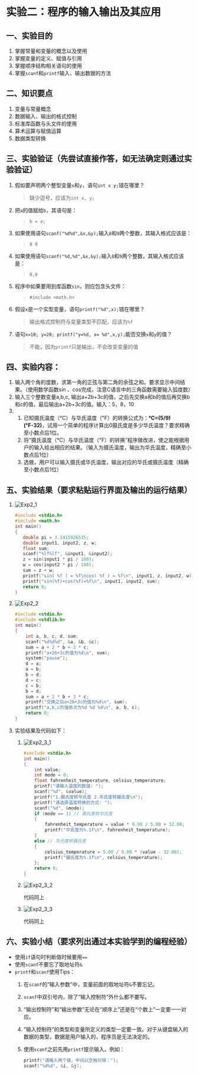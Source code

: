 # 实验二：程序的输入输出及其应用

## 一、实验目的

1. 掌握常量和变量的概念以及使用
2. 掌握变量的定义、赋值与引用
3. 掌握顺序结构相关语句的使用
4. 掌握`scanf`和`printf`输入、输出数据的方法

## 二、知识要点

1. 变量与常量概念
2. 数据输入、输出的格式控制
3. 标准库函数与头文件的使用
4. 算术运算与赋值运算
5. 数据类型转换

## 三、实验验证（先尝试直接作答，如无法确定则通过实验验证）

1. 假如要声明两个整型变量`x`和`y`，语句`int x y;`错在哪里？
   > 缺少逗号，应该为`int x, y;`
2. 把`a`的值赋给`b`，其语句是：
   > `b = a;`
3. 如果使用语句`scanf("%d%d",&x,&y);`输入`8`和`9`两个整数，其输入格式应该是：
   > `8 9`
4. 如果使用语句`scanf("%d,%d",&x,&y);`输入`8`和`9`两个整数，其输入格式应该是：
   > `8,9`
5. 程序中如果要用到库函数`sin`，则应包含头文件：
   > `#include <math.h>`
6. 假设`x`是一个实型变量，语句`printf("%d",x);`错在哪里？
   > 输出格式控制符与变量类型不匹配，应该为`%f`
7. 语句`x=10; y=20; printf("y=%d, x= %d",x,y);`能否交换`x`和`y`的值？
   > 不能，因为`printf`只是输出，不会改变变量的值

## 四、实验内容：

1. 输入两个角的度数，求第一角的正弦与第二角的余弦之和。要求显示中间结果。（使用数学函数sin 、cos完成，注意C语言中的三角函数需要输入弧度数）
2. 输入三个整数变量a,b,c, 输出a+2b+3c的值，之后先交换a和b的值后再交换b和c的值，最后输出a+2b+3c的值。输入：5，8，10
3.
    1. 已知摄氏温度（℃）与华氏温度（℉）的转换公式为：**℃=(5/9)(℉-32)**，试用一个简单的程序计算出0摄氏度是多少华氏温度？要求精确至小数点后1位。
    2. 将“摄氏温度（℃）与华氏温度（℉）的转换”程序做改进，使之能根据用户的输入给出相应的结果。（输入为摄氏温度，输出为华氏温度，精确至小数点后1位）
    3. 选做，用户可以输入摄氏或华氏温度，输出对应的华氏或摄氏温度（精确至小数点后1位）

## 五、实验结果（要求粘贴运行界面及输出的运行结果）

1. ![Exp2_1](./images/Exp2_1.png)

   ```c
   #include <stdio.h>
   #include <math.h>
   int main()
   {
      double pi = 3.1415926535;
      double input1, input2, z, w;
      float sum;
      scanf("%lf%lf", &input1, &input2);
      z = sin(input1 * pi / 180);
      w = cos(input2 * pi / 180);
      sum = z + w;
      printf("sin( %f ) = %f\ncos( %f ) = %f\n", input1, z, input2, w);
      printf("sin(%f)+cos(%f)=%f\n", input1, input2, sum);
      return 0;
   }
   ```

2. ![Exp2_2](./images/Exp2_2.png)

   ```c
   #include <stdio.h>
   #include <stdlib.h>
   int main()
   {
       int a, b, c, d, sum;
       scanf("%d%d%d", &a, &b, &c);
       sum = a + 2 * b + 3 * c;
       printf("a+2b+3c的值为%d\n", sum);
       system("pause");
       d = a;
       a = b;
       b = d;
       d = c;
       c = b;
       b = d;
       sum = a + 2 * b + 3 * c;
       printf("交换之后a+2b+3c的值为%d\n", sum);
       printf("a,b,c的值依次为%d %d %d\n", a, b, c);
       return 0;
   }
   ```

3. 实验结果及代码如下：
    1. ![Exp2_3_1](./images/Exp2_3_1.png)

       ```c
       #include <stdio.h>
       int main()
       {
           int value;
           int mode = 0;
           float fahrenheit_temperature, celsius_temperature;
           printf("请输入温度的数值: ");
           scanf("%d", &value);
           printf("1.摄氏度转华氏度 2.华氏度转摄氏度\n");
           printf("请选择温度转换的方式: ");
           scanf("%d", &mode);
           if (mode == 1) // 摄氏度转华氏度
           {
               fahrenheit_temperature = value * 9.00 / 5.00 + 32.00;
               printf("华氏度为%.1f\n", fahrenheit_temperature);
           }
           else // 华氏度转摄氏度
           {
               celsius_temperature = 5.00 / 9.00 * (value - 32.00);
               printf("摄氏度为%.1f\n", celsius_temperature);
           };
           return 0;
       }
       ```
    2. ![Exp2_3_2](./images/Exp2_3_2.png)

       代码同上

    3. ![Exp2_3_3](./images/Exp2_3_3.png)

       代码同上

## 六、实验小结（要求列出通过本实验学到的编程经验）

* 使用`if`语句时判断值时候要用`==`
* 使用`scanf`不要忘了取地址符`&`
* `printf`和`scanf`使用Tips：
    1. 在`scanf`的“输入参数”中，变量前面的取地址符`&`不要忘记。
    2. `scanf`中双引号内，除了“输入控制符”外什么都不要写。
    3. “输出控制符”和“输出参数”无论在“顺序上”还是在“个数上”一定要一一对应。
    4. “输入控制符”的类型和变量所定义的类型一定要一致。对于从键盘输入的数据的类型，数据是用户输入的，程序员是无法决定的。
    5. 使用`scanf`之前先用`printf`提示输入。例如：

        ```c
        printf("请输入两个值，中间以空格分隔：");
        scanf("%d%d", &i, &j);
        ```

